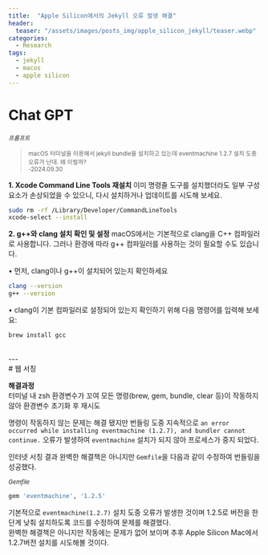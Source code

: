 ```yaml
---
title:  "Apple Silicon에서의 Jekyll 오류 발생 해결"
header:
  teaser: "/assets/images/posts_img/apple_silicon_jekyll/teaser.webp"
categories:
  - Research
tags:
  - jekyll
  - macos
  - apple silicon
---
```

# Chat GPT   

<sub>*프롬프트*</sub>
><sub>macOS 터미널을 이용해서 jekyll bundle을 설치하고 있는데 eventmachine 1.2.7 설치 도중 오류가 난대. 왜 이럴까?</sub>   
<sub>-2024.09.30</sub>
   
**1. Xcode Command Line Tools 재설치**
이미 명령줄 도구를 설치했더라도 일부 구성 요소가 손상되었을 수 있으니, 다시 설치하거나 업데이트를 시도해 보세요. 
```bash
sudo rm -rf /Library/Developer/CommandLineTools
xcode-select --install
```

**2. g++와 clang 설치 확인 및 설정**
macOS에서는 기본적으로 clang을 C++ 컴파일러로 사용합니다. 그러나 환경에 따라 g++ 컴파일러를 사용하는 것이 필요할 수도 있습니다.

• 먼저, clang이나 g++이 설치되어 있는지 확인하세요
```bash
clang --version
g++ --version
```

• clang이 기본 컴파일러로 설정되어 있는지 확인하기 위해 다음 명령어를 입력해 보세요:
```bash
brew install gcc
```


<!-- ```bash
eval $(/opt/homebrew/bin/brew shellenv)
``` -->
   
<br>
---
<br>
# 웹 서칭   

**해결과정**   
터미널 내 zsh 환경변수가 꼬여 모든 명령(brew, gem, bundle, clear 등)이 작동하지 않아 환경변수 초기화 후 재시도
   

   명령이 작동하지 않는 문제는 해결 됐지만 번들링 도중 지속적으로 `an error occurred while installing eventmachine (1.2.7), and bundler cannot continue.` 오류가 발생하여 `eventmachine` 설치가 되지 않아 프로세스가 중지 되었다.

인터넷 서칭 결과 완벽한 해결책은 아니지만 `Gemfile`을 다음과 같이 수정하여 번들링을 성공했다.

<sub>*Gemfile*</sub>
```ruby
gem 'eventmachine', '1.2.5'
```
기본적으로 `eventmachine(1.2.7)` 설치 도중 오류가 발생한 것이며 1.2.5로 버전을 한 단계 낮춰 설치하도록 코드를 수정하여 문제를 해결했다.   
완벽한 해결책은 아니지만 작동에는 문제가 없어 보이며 추후 Apple Silicon Mac에서 1.2.7버전 설치를 시도해볼 것이다.